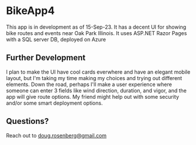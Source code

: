# BikeApp4

This app is in development as of 15-Sep-23. It has a decent UI for showing bike routes and events near Oak Park Illinois. It uses ASP.NET Razor Pages with a SQL server DB, deployed on Azure

## Further Development

I plan to make the UI have cool cards everwhere and have an elegant mobile layout, but I'm taking my time making my choices and trying out different elements. Down the road, perhaps I'll make a user experience where someone can enter 3 fields like wind direction, duration, and vigor, and the app will give route options. My friend might help out with some security and/or some smart deployment options.

## Questions?

Reach out to doug.rosenberg@gmail.com
